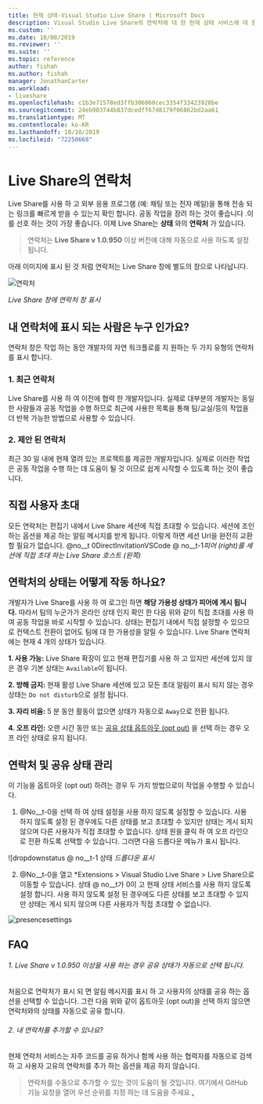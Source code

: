 ```yaml
---
title: 현재 상태-Visual Studio Live Share | Microsoft Docs
description: Visual Studio Live Share의 연락처에 대 한 현재 상태 서비스에 대 한 정보입니다.
ms.custom: ''
ms.date: 10/08/2019
ms.reviewer: ''
ms.suite: ''
ms.topic: reference
author: fishah
ms.author: fishah
manager: JonathanCarter
ms.workload:
- liveshare
ms.openlocfilehash: c1b3e71578ed3ffb306060cec3354f33423928be
ms.sourcegitcommit: 24eb903744b837dcedff67d8179f06862bd2aa61
ms.translationtype: MT
ms.contentlocale: ko-KR
ms.lasthandoff: 10/10/2019
ms.locfileid: "72250668"
---
```

<!--
Copyright © Microsoft Corporation
All rights reserved.
Creative Commons Attribution 4.0 License (International): https://creativecommons.org/licenses/by/4.0/legalcode
-->

# <a name="contacts-in-live-share"></a>Live Share의 연락처 

Live Share를 사용 하 고 외부 응용 프로그램 (예: 채팅 또는 전자 메일)을 통해 전송 되는 링크를 빠르게 받을 수 있는지 확인 합니다. 공동 작업을 장려 하는 것이 좋습니다 .이를 선호 하는 것이 가장 좋습니다. 이제 Live Share는 **상태** 와의 **연락처** 가 있습니다.

>연락처는 **Live Share v 1.0.950** 이상 버전에 대해 자동으로 사용 하도록 설정 됩니다.

아래 이미지에 표시 된 것 처럼 연락처는 Live Share 창에 별도의 창으로 나타납니다. 

![연락처](../media/vscode-contacts-intro.png)

<em>Live Share 창에 연락처 창 표시</em>
## <a name="who-shows-up-in-my-contacts"></a>내 연락처에 표시 되는 사람은 누구 인가요?

연락처 창은 작업 하는 동안 개발자의 자연 워크플로를 지 원하는 두 가지 유형의 연락처를 표시 합니다.
### <a name="1-recent-contacts"></a>1. 최근 연락처  
 Live Share를 사용 하 여 이전에 협력 한 개발자입니다. 실제로 대부분의 개발자는 동일한 사람들과 공동 작업을 수행 하므로 최근에 사용한 목록을 통해 팀/교실/등의 작업을 더 반복 가능한 방법으로 사용할 수 있습니다.
### <a name="2-suggested-contacts"></a>2. 제안 된 연락처
최근 30 일 내에 현재 열려 있는 프로젝트를 제공한 개발자입니다. 실제로 이러한 작업은 공동 작업을 수행 하는 데 도움이 될 것 이므로 쉽게 시작할 수 있도록 하는 것이 좋습니다.

## <a name="direct-user-invitations"></a>직접 사용자 초대 
모든 연락처는 편집기 내에서 Live Share 세션에 직접 초대할 수 있습니다. 세션에 조인 하는 옵션을 제공 하는 알림 메시지를 받게 됩니다. 이렇게 하면 세션 Url을 완전히 교환할 필요가 없습니다.
@no__t 0DirectInvitationVSCode @ no__t-1<em>피어 (right)를 세션에 직접 초대 하는 Live Share 호스트 (왼쪽)</em>

## <a name="how-does-status-for-contacts-work"></a>연락처의 상태는 어떻게 작동 하나요?
개발자가 Live Share를 사용 하 여 로그인 하면 **해당 가용성 상태가 피어에 게시 됩니다.** 따라서 팀의 누군가가 온라인 상태 인지 확인 한 다음 위와 같이 직접 초대를 사용 하 여 공동 작업을 바로 시작할 수 있습니다.
상태는 편집기 내에서 직접 설정할 수 있으므로 컨텍스트 전환이 없어도 팀에 대 한 가용성을 알릴 수 있습니다. Live Share 연락처에는 현재 4 개의 상태가 있습니다.

**1. 사용 가능:**  Live Share 확장이 있고 현재 편집기를 사용 하 고 있지만 세션에 있지 않은 경우 기본 상태는 `Available`이 됩니다.

**2. 방해 금지:**  현재 활성 Live Share 세션에 있고 모든 초대 알림이 표시 되지 않는 경우 상태는 `Do not disturb`으로 설정 됩니다.

**3. 자리 비움:**  5 분 동안 활동이 없으면 상태가 자동으로 `Away`으로 전환 됩니다.

**4. 오프 라인:**  오랜 시간 동안 또는 [공유 상태 옵트아웃 (opt out)](##ManagingPresence) 을 선택 하는 경우 오프 라인 상태로 유지 됩니다.


## 연락처 및 공유 상태<a name="ManagingPresence"> </a> 관리

이 기능을 옵트아웃 (opt out) 하려는 경우 두 가지 방법으로이 작업을 수행할 수 있습니다.
1. @No__t-0을 선택 하 여 상태 설정을 사용 하지 않도록 설정할 수 있습니다. 사용 하지 않도록 설정 된 경우에도 다른 상태를 보고 초대할 수 있지만 상태는 게시 되지 않으며 다른 사용자가 직접 초대할 수 없습니다.
상태 원을 클릭 하 여 오프 라인으로 전환 하도록 선택할 수 있습니다. 그러면 다음 드롭다운 메뉴가 표시 됩니다.

![dropdownstatus @ no__t-1 상태 <em>드롭다운 표시</em>

2. @No__t-0을 열고 *Extensions > Visual Studio Live Share > Live Share으로 이동할 수 있습니다. 상태 @ no__t가 0이 고 현재 상태 서비스를 사용 하지 않도록 설정 합니다. 사용 하지 않도록 설정 된 경우에도 다른 상태를 보고 초대할 수 있지만 상태는 게시 되지 않으며 다른 사용자가 직접 초대할 수 없습니다.

![presencesettings](../media/vscode-presence-setting.png)

## <a name="faqs"></a>FAQ 

###### <a name="1-will-i-be-automatically-opting-into-sharing-status-when-i-use-live-share-v10950-and-above"></a>1. Live Share v 1.0.950 이상을 사용 하는 경우 공유 상태가 자동으로 선택 됩니다.

처음으로 연락처가 표시 되 면 알림 메시지를 표시 하 고 사용자의 상태를 공유 하는 옵션을 선택할 수 있습니다. 그런 다음 위와 같이 옵트아웃 (opt out)을 선택 하지 않으면 연락처와의 상태를 자동으로 공유 합니다.

###### <a name="2-can-i-add-my-own-contacts"></a>2. 내 연락처를 추가할 수 있나요?

현재 연락처 서비스는 자주 코드를 공유 하거나 함께 사용 하는 협력자를 자동으로 검색 하 고 사용자 고유의 연락처를 추가 하는 옵션을 제공 하지 않습니다. 


>연락처를 수동으로 추가할 수 있는 것이 도움이 될 것입니다. 여기에서 GitHub 기능 요청을 열어 우선 순위를 지정 하는 데 도움을 주세요 [.](https://github.com/MicrosoftDocs/live-share/issues/new?template=feature_request.md)
 

 